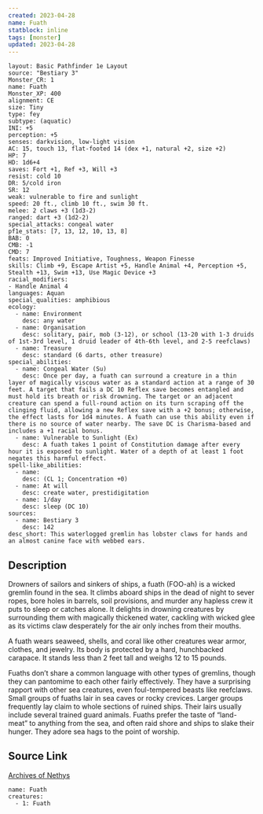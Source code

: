 ```yaml
---
created: 2023-04-28
name: Fuath
statblock: inline
tags: [monster]
updated: 2023-04-28
---
```

```statblock
layout: Basic Pathfinder 1e Layout
source: "Bestiary 3"
Monster_CR: 1
name: Fuath
Monster_XP: 400
alignment: CE
size: Tiny
type: fey
subtype: (aquatic)
INI: +5
perception: +5
senses: darkvision, low-light vision
AC: 15, touch 13, flat-footed 14 (dex +1, natural +2, size +2)
HP: 7
HD: 1d6+4
saves: Fort +1, Ref +3, Will +3
resist: cold 10
DR: 5/cold iron
SR: 12
weak: vulnerable to fire and sunlight
speed: 20 ft., climb 10 ft., swim 30 ft.
melee: 2 claws +3 (1d3-2)
ranged: dart +3 (1d2-2)
special_attacks: congeal water
pf1e_stats: [7, 13, 12, 10, 13, 8]
BAB: 0
CMB: -1
CMD: 7
feats: Improved Initiative, Toughness, Weapon Finesse
skills: Climb +9, Escape Artist +5, Handle Animal +4, Perception +5, Stealth +13, Swim +13, Use Magic Device +3
racial_modifiers:
- Handle Animal 4
languages: Aquan
special_qualities: amphibious
ecology:
  - name: Environment
    desc: any water
  - name: Organisation
    desc: solitary, pair, mob (3-12), or school (13-20 with 1-3 druids of 1st-3rd level, 1 druid leader of 4th-6th level, and 2-5 reefclaws)
  - name: Treasure
    desc: standard (6 darts, other treasure)
special_abilities:
  - name: Congeal Water (Su)
    desc: Once per day, a fuath can surround a creature in a thin layer of magically viscous water as a standard action at a range of 30 feet. A target that fails a DC 10 Reflex save becomes entangled and must hold its breath or risk drowning. The target or an adjacent creature can spend a full-round action on its turn scraping off the clinging fluid, allowing a new Reflex save with a +2 bonus; otherwise, the effect lasts for 1d4 minutes. A fuath can use this ability even if there is no source of water nearby. The save DC is Charisma-based and includes a +1 racial bonus.
  - name: Vulnerable to Sunlight (Ex)
    desc: A fuath takes 1 point of Constitution damage after every hour it is exposed to sunlight. Water of a depth of at least 1 foot negates this harmful effect.
spell-like_abilities:
  - name:
    desc: (CL 1; Concentration +0)
  - name: At will
    desc: create water, prestidigitation
  - name: 1/day
    desc: sleep (DC 10)
sources:
  - name: Bestiary 3
    desc: 142
desc_short: This waterlogged gremlin has lobster claws for hands and an almost canine face with webbed ears.
```
## Description
Drowners of sailors and sinkers of ships, a fuath (FOO-ah) is a wicked gremlin found in the sea. It climbs aboard ships in the dead of night to sever ropes, bore holes in barrels, soil provisions, and murder any hapless crew it puts to sleep or catches alone. It delights in drowning creatures by surrounding them with magically thickened water, cackling with wicked glee as its victims claw desperately for the air only inches from their mouths.

A fuath wears seaweed, shells, and coral like other creatures wear armor, clothes, and jewelry. Its body is protected by a hard, hunchbacked carapace. It stands less than 2 feet tall and weighs 12 to 15 pounds.

Fuaths don’t share a common language with other types of gremlins, though they can pantomime to each other fairly effectively. They have a surprising rapport with other sea creatures, even foul-tempered beasts like reefclaws. Small groups of fuaths lair in sea caves or rocky crevices. Larger groups frequently lay claim to whole sections of ruined ships. Their lairs usually include several trained guard animals. Fuaths prefer the taste of “land-meat” to anything from the sea, and often raid shore and ships to slake their hunger. They adore sea hags to the point of worship.
## Source Link
[Archives of Nethys](https://aonprd.com/MonsterDisplay.aspx?ItemName=Fuath)
```encounter-table
name: Fuath
creatures:
  - 1: Fuath
```
